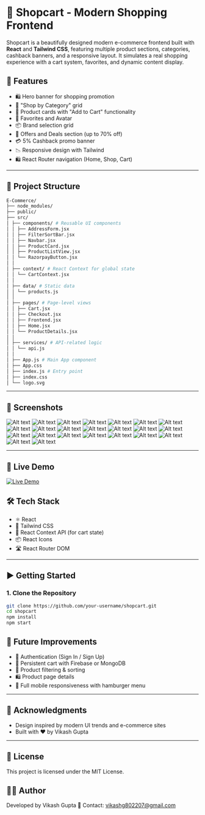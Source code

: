# 🛒 Shopcart - Modern Shopping Frontend

Shopcart is a beautifully designed modern e-commerce frontend built with **React** and **Tailwind CSS**, featuring multiple product sections, categories, cashback banners, and a responsive layout. It simulates a real shopping experience with a cart system, favorites, and dynamic content display.

## 🚀 Features

- 🛍 Hero banner for shopping promotion
- 🧾 "Shop by Category" grid
- 🛒 Product cards with "Add to Cart" functionality
- 💖 Favorites and Avatar
- 📦 Brand selection grid
- 🧾 Offers and Deals section (up to 70% off)
- 💳 5% Cashback promo banner
- 📉 Responsive design with Tailwind
- 🛍 React Router navigation (Home, Shop, Cart)

---

## 📂 Project Structure
```bash
E-Commerce/
├── node_modules/
├── public/
├── src/
│ ├── components/ # Reusable UI components
│ │ ├── AddressForm.jsx
│ │ ├── FilterSortBar.jsx
│ │ ├── Navbar.jsx
│ │ ├── ProductCard.jsx
│ │ ├── ProductListView.jsx
│ │ └── RazorpayButton.jsx
│ │
│ ├── context/ # React Context for global state
│ │ └── CartContext.jsx
│ │
│ ├── data/ # Static data
│ │ └── products.js
│ │
│ ├── pages/ # Page-level views
│ │ ├── Cart.jsx
│ │ ├── Checkout.jsx
│ │ ├── Frontend.jsx
│ │ ├── Home.jsx
│ │ └── ProductDetails.jsx
│ │
│ ├── services/ # API-related logic
│ │ └── api.js
│ │
│ ├── App.js # Main App component
│ ├── App.css
│ ├── index.js # Entry point
│ ├── index.css
│ └── logo.svg
```
---
## 📸 Screenshots

![Alt text](https://github.com/vik802207/E-commerce/blob/main/img/Screenshot%20(621).png?raw=true)
![Alt text](https://github.com/vik802207/E-commerce/blob/main/img/Screenshot%20(622).png?raw=true)
![Alt text](https://github.com/vik802207/E-commerce/blob/main/img/Screenshot%20(623).png?raw=true)
![Alt text](https://github.com/vik802207/E-commerce/blob/main/img/Screenshot%20(624).png?raw=true)
![Alt text](https://github.com/vik802207/E-commerce/blob/main/img/Screenshot%20(625).png?raw=true)
![Alt text](https://github.com/vik802207/E-commerce/blob/main/img/Screenshot%20(626).png?raw=true)
![Alt text](https://github.com/vik802207/E-commerce/blob/main/img/Screenshot%20(627).png?raw=true)
![Alt text](https://github.com/vik802207/E-commerce/blob/main/img/Screenshot%20(628).png?raw=true)
![Alt text](https://github.com/vik802207/E-commerce/blob/main/img/Screenshot%20(629).png?raw=true)
![Alt text](https://github.com/vik802207/E-commerce/blob/main/img/Screenshot%20(630).png?raw=true)
![Alt text](https://github.com/vik802207/E-commerce/blob/main/img/Screenshot%20(631).png?raw=true)
![Alt text](https://github.com/vik802207/E-commerce/blob/main/img/Screenshot%20(632).png?raw=true)
![Alt text](https://github.com/vik802207/E-commerce/blob/main/img/Screenshot%20(633).png?raw=true)
![Alt text](https://github.com/vik802207/E-commerce/blob/main/img/Screenshot%20(634).png?raw=true)
![Alt text](https://github.com/vik802207/E-commerce/blob/main/img/Screenshot%20(635).png?raw=true)
![Alt text](https://github.com/vik802207/E-commerce/blob/main/img/Screenshot%20(636).png?raw=true)
![Alt text](https://github.com/vik802207/E-commerce/blob/main/img/Screenshot%20(637).png?raw=true)
![Alt text](https://github.com/vik802207/E-commerce/blob/main/img/Screenshot%20(638).png?raw=true)
![Alt text](https://github.com/vik802207/E-commerce/blob/main/img/Screenshot%20(639).png?raw=true)
![Alt text](https://github.com/vik802207/E-commerce/blob/main/img/Screenshot%20(640).png?raw=true)
![Alt text](https://github.com/vik802207/E-commerce/blob/main/img/Screenshot%20(641).png?raw=true)
![Alt text](https://github.com/vik802207/E-commerce/blob/main/img/Screenshot%20(642).png?raw=true)
![Alt text](https://github.com/vik802207/E-commerce/blob/main/img/Screenshot%20(644).png?raw=true)

---
## 🚀 Live Demo

[![Live Demo](https://img.shields.io/badge/View-Live-green?style=for-the-badge&logo=github)](https://e-commerce-phi-rose.vercel.app/)

## 🛠 Tech Stack

- ⚛️ React
- 🎨 Tailwind CSS
- 🧠 React Context API (for cart state)
- 📦 React Icons
- 🛣 React Router DOM

---

## ▶️ Getting Started

### 1. Clone the Repository

```bash
git clone https://github.com/your-username/shopcart.git
cd shopcart
npm install
npm start
```

## 📌 Future Improvements

- 🔐 Authentication (Sign In / Sign Up)
- 🔄 Persistent cart with Firebase or MongoDB
- 🧾 Product filtering & sorting
- 🛍 Product page details
- 📱 Full mobile responsiveness with hamburger menu

---

## 🙌 Acknowledgments

- Design inspired by modern UI trends and e-commerce sites
- Built with ❤️ by Vikash Gupta

---

## 📜 License

This project is licensed under the MIT License.

## 👨‍💻 Author
Developed by Vikash Gupta 📧 Contact: vikashg802207@gmail.com
